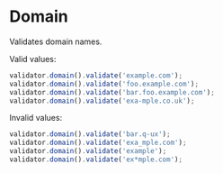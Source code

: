 # Domain

Validates domain names.

Valid values:

```js
validator.domain().validate('example.com');
validator.domain().validate('foo.example.com');
validator.domain().validate('bar.foo.example.com');
validator.domain().validate('exa-mple.co.uk');
```

Invalid values:

```js
validator.domain().validate('bar.q-ux');
validator.domain().validate('exa_mple.com');
validator.domain().validate('example');
validator.domain().validate('ex*mple.com');
```
